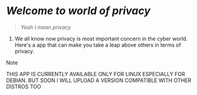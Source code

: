 # _Welcome to world of privacy_
> _Yeah I mean privacy_
1. We all know now privacy is most important concern in the cyber world. Here's a app that can make you take a leap above others in terms of privacy.
>[!NOTE]
> THIS APP IS CURRENTLY AVAILABLE ONLY FOR LINUX ESPECIALLY FOR DEBIAN. BUT SOON I WILL UPLOAD A VERSION COMPATIBLE WITH OTHER DISTROS TOO